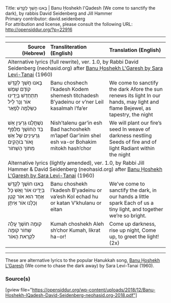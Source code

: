 <html>
<head></head>
<body>
Title: בָּאנוּ חׇשֵׁךְ לְקַדֵּשׁ | Banu Ḥoshekh l'Qadesh (We come to sanctify the dark), by rabbis David Seidenberg and Jill Hammer<br />
Primary contributor: david.seidenberg<br />
For attribution and license, please consult the following URL: <a href="http://opensiddur.org/?p=22916">http://opensiddur.org/?p=22916</a>
<p />
<hr />

<style type="text/css" media="all">.printfriendly {display: none!important;}</style>

<table style="margin-left: auto;margin-right: auto;" class="draggable">
<thead><tr><th id="x" style="text-align: right;">Source (Hebrew)</th><th style="text-align: left;">Transliteration (English)</th><th style="text-align: left;">Translation (English)</th></tr></thead>
<tbody>
<tr><td colspan="3">
<div class="english">
Alternative lyrics (full rewrite), ver. 1.0, by Rabbi David Seidenberg (neohasid.org) after <a href="https://opensiddur.org/prayers/lunar-cycle/commemorative-days/hanukkah/banu-hoshekh-lgaresh-by-sara-levi-tanai/">Banu Ḥoshekh L'Garesh by Sara Levi-Tanai</a> (1960) 
</div></td></tr>


<tr><td style="vertical-align:top;" width="26%">
<div class="liturgy"><span lang="he">
בָּאנוּ חׇשֵׁךְ לְקַדֵּשׁ
קוֹדֶם שֶׁמֶשׁ תִּתְחַדֵּשׁ
בְּיָדֵינוּ אוֹר וְנֵר
לֵיל כַּשַּׂלְמָה לְפָאֵר
</span></div></td>
 
<td style="vertical-align:top;" width="36%">
<div class="english">
Banu choshech l’kadesh
Kodem shemesh titchadesh
B’yadeinu or v’ner
Leil kasalmah l’fa’er
</span></div></td>
 
<td style="vertical-align:top;" width="36%">
<div class="english">
We come to sanctify the dark
Afore the sun renews its light
In our hands, may light and flame
Bejewel, as tapestry, the night
</div></td></tr>


<tr><td style="vertical-align:top;" width="26%">
<div class="liturgy"><span lang="he">
נִשְׁתֳּלֶנּוּ גַּרְעִין אֵשׁ
בַּד הַחוֹשֶׁךְ מְלַפֵּף
גַּרְעִינִים שֶׁל אֵשׁ וָאוֹר
בּוֹהֲקִים מִתּוֹךְ הַשְׁחוֹר
</span></div></td>
 
<td style="vertical-align:top;" width="36%">
<div class="english">
Nish’talenu gar’in esh
Bad hachoshekh m’lapef
Gar’inim shel esh va-or
Bohakim mitokh hash’chor 
</span></div></td>
 
<td style="vertical-align:top;" width="36%">
<div class="english">
We will plant our fire’s seed
In weave of darkness nestling
Seeds of fire and of light
Radiant within the night
</div></td></tr>


<tr><td colspan="3">
<div class="english">
Alternative lyrics (lightly amended), ver. 1.0, by Rabbi Jill Hammer & David Seidenberg (neohasid.org) after <a href="https://opensiddur.org/prayers/lunar-cycle/commemorative-days/hanukkah/banu-hoshekh-lgaresh-by-sara-levi-tanai/">Banu Ḥoshekh L'Garesh by Sara Levi-Tanai</a> (1960) 
</div></td></tr>


<tr><td style="vertical-align:top;" width="26%">
<div class="liturgy"><span lang="he">
בָּאנוּ חוֹשֶׁךְ לְקַדֵּשׁ
בְּיָדֵינוּ אוֹר וָאֵשׁ 
כָּל אֶחָד הוּא אוֹר קָטָן
וְכֻלָנוּ אוֹר אֵיתָן
</span></div></td>
 
<td style="vertical-align:top;" width="36%">
<div class="english">
Banu choshekh l’kadesh
B’yadeinu or va’esh
Kol echad hu or katan
V’khulanu or eitan
</span></div></td>
 
<td style="vertical-align:top;" width="36%">
<div class="english">
We’ve come to sanctify the dark,
in our hands a little spark
Each of us a tiny light,
and together we’re so bright.
</div></td></tr>


<tr><td style="vertical-align:top;" width="26%">
<div class="liturgy"><span lang="he">
קוּמָה חוֹשֶׁךְ 
עֲלֵה שְחוֹר
קוּמָה לִקְרַאת הָאוֹר
</span></div></td>
 
<td style="vertical-align:top;" width="36%">
<div class="english">
Kumah choshekh
Aleh sh’chor
Kumah, likrat ha-or!
</span></div></td>
 
<td style="vertical-align:top;" width="36%">
<div class="english">
Come up darkness, 
rise up night,
Come up, to greet the light! (2x) 
</div></td></tr>
</tbody></table>

<hr />

These are alternative lyrics to the popular Ḥanukkah song, <a href="https://opensiddur.org/prayers/lunar-cycle/commemorative-days/hanukkah/banu-hoshekh-lgaresh-by-sara-levi-tanai/">Banu Ḥoshekh L'Garesh</a> (We come to chase the dark away) by Sara Levi-Tanai (1960).

<h3>Source(s)</h3>

[gview file="https://opensiddur.org/wp-content/uploads/2018/12/Banu-Hoshekh-lQadesh-David-Seidenberg-neohasid.org-2018.pdf"]
</body>
</html>